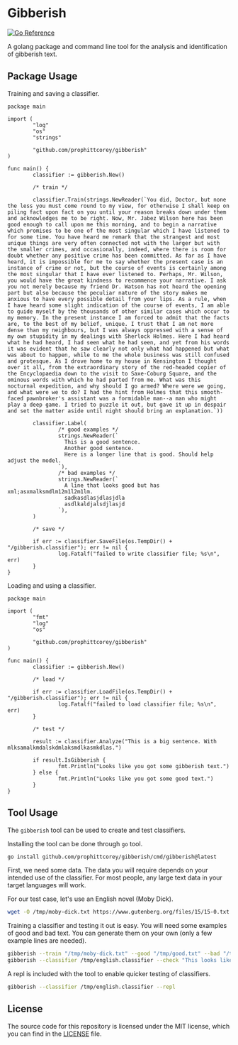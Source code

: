 # Gibberish

[![Go Reference](https://pkg.go.dev/badge/github.com/prophittcorey/gibberish.svg)](https://pkg.go.dev/github.com/prophittcorey/gibberish)

A golang package and command line tool for the analysis and identification of
gibberish text.

## Package Usage

Training and saving a classifier.

```golang
package main

import (
        "log"
        "os"
        "strings"

        "github.com/prophittcorey/gibberish"
)

func main() {
        classifier := gibberish.New()

        /* train */

        classifier.Train(strings.NewReader(`You did, Doctor, but none the less you must come round to my view, for otherwise I shall keep on piling fact upon fact on you until your reason breaks down under them and acknowledges me to be right. Now, Mr. Jabez Wilson here has been good enough to call upon me this morning, and to begin a narrative which promises to be one of the most singular which I have listened to for some time. You have heard me remark that the strangest and most unique things are very often connected not with the larger but with the smaller crimes, and occasionally, indeed, where there is room for doubt whether any positive crime has been committed. As far as I have heard, it is impossible for me to say whether the present case is an instance of crime or not, but the course of events is certainly among the most singular that I have ever listened to. Perhaps, Mr. Wilson, you would have the great kindness to recommence your narrative. I ask you not merely because my friend Dr. Watson has not heard the opening part but also because the peculiar nature of the story makes me anxious to have every possible detail from your lips. As a rule, when I have heard some slight indication of the course of events, I am able to guide myself by the thousands of other similar cases which occur to my memory. In the present instance I am forced to admit that the facts are, to the best of my belief, unique. I trust that I am not more dense than my neighbours, but I was always oppressed with a sense of my own stupidity in my dealings with Sherlock Holmes. Here I had heard what he had heard, I had seen what he had seen, and yet from his words it was evident that he saw clearly not only what had happened but what was about to happen, while to me the whole business was still confused and grotesque. As I drove home to my house in Kensington I thought over it all, from the extraordinary story of the red-headed copier of the Encyclopaedia down to the visit to Saxe-Coburg Square, and the ominous words with which he had parted from me. What was this nocturnal expedition, and why should I go armed? Where were we going, and what were we to do? I had the hint from Holmes that this smooth-faced pawnbroker's assistant was a formidable man--a man who might play a deep game. I tried to puzzle it out, but gave it up in despair and set the matter aside until night should bring an explanation.`))

        classifier.Label(
                /* good examples */
                strings.NewReader(`
                  This is a good sentence.
                  Another good sentence.
                  Here is a longer line that is good. Should help adjust the model.
                `),
                /* bad examples */
                strings.NewReader(`
                  A line that looks good but has xml;asxmalksmdlm12m1l2m1lm.
                  sadkasdlasjdlasjdla
                  asdlkaldjalsdjlasjd
                `),
        )

        /* save */

        if err := classifier.SaveFile(os.TempDir() + "/gibberish.classifier"); err != nil {
                log.Fatalf("failed to write classifier file; %s\n", err)
        }
}
```

Loading and using a classifier.

```golang
package main

import (
        "fmt"
        "log"
        "os"

        "github.com/prophittcorey/gibberish"
)

func main() {
        classifier := gibberish.New()

        /* load */

        if err := classifier.LoadFile(os.TempDir() + "/gibberish.classifier"); err != nil {
                log.Fatalf("failed to load classifier file; %s\n", err)
        }

        /* test */

        result := classifier.Analyze("This is a big sentence. With mlksamalkmdalskdmlaksmdlkasmkdlas.")

        if result.IsGibberish {
                fmt.Println("Looks like you got some gibberish text.")
        } else {
                fmt.Println("Looks like you got some good text.")
        }
}
```

## Tool Usage

The `gibberish` tool can be used to create and test classifiers.

Installing the tool can be done through `go` tool.

```bash
go install github.com/prophittcorey/gibberish/cmd/gibberish@latest
```

First, we need some data. The data you will require depends on your intended
use of the classifier. For most people, any large text data in your target
languages will work.

For our test case, let's use an English novel (Moby Dick).

```bash
wget -O /tmp/moby-dick.txt https://www.gutenberg.org/files/15/15-0.txt
```

Training a classifier and testing it out is easy. You will need some examples
of good and bad text. You can generate them on your own (only a few example
lines are needed).

```bash
gibberish --train "/tmp/moby-dick.txt" --good "/tmp/good.txt" --bad "/tmp/bad.txt" --classifier /tmp/english.classifier
gibberish --classifier /tmp/english.classifier --check "This looks like a good sentence." # $ => Good (205.11% / 68.58%)
```

A repl is included with the tool to enable quicker testing of classifiers.

```bash
gibberish --classifier /tmp/english.classifier --repl
```

## License

The source code for this repository is licensed under the MIT license, which you can
find in the [LICENSE](LICENSE.md) file.
